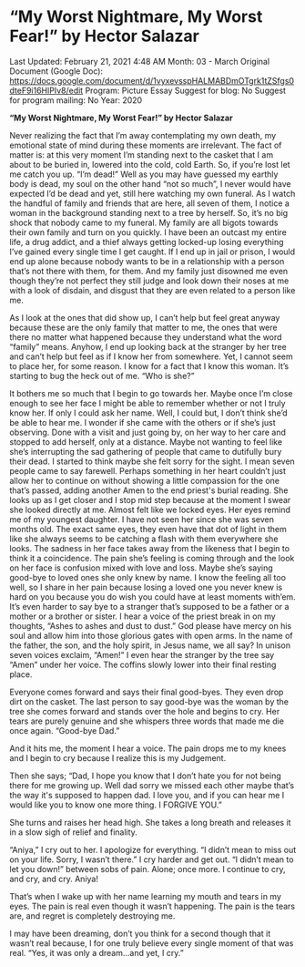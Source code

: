 # “My Worst Nightmare, My Worst Fear!” by Hector Salazar

Last Updated: February 21, 2021 4:48 AM
Month: 03 - March
Original Document (Google Doc): https://docs.google.com/document/d/1vyxevsspHALMABDmOTgrk1tZSfgs0dteF9i16HlPIv8/edit
Program: Picture Essay
Suggest for blog: No
Suggest for program mailing: No
Year: 2020

**“My Worst Nightmare, My Worst Fear!” by Hector Salazar**

Never realizing the fact that I’m away contemplating my own death, my emotional state of mind during these moments are irrelevant. The fact of matter is: at this very moment I’m standing next to the casket that I am about to be buried in, lowered into the cold, cold Earth. So, if you’re lost let me catch you up. “I’m dead!” Well as you may have guessed my earthly body is dead, my soul on the other hand “not so much”, I never would have expected I’d be dead and yet, still here watching my own funeral. As I watch the handful of family and friends that are here, all seven of them, I notice a woman in the background standing next to a tree by herself. So, it’s no big shock that nobody came to my funeral. My family are all bigots towards their own family and turn on you quickly. I have been an outcast my entire life, a drug addict, and a thief always getting locked-up losing everything I’ve gained every single time I get caught. If I end up in jail or prison, I would end up alone because nobody wants to be in a relationship with a person that’s not there with them, for them. And my family just disowned me even though they’re not perfect they still judge and look down their noses at me with a look of disdain, and disgust that they are even related to a person like me.

As I look at the ones that did show up, I can’t help but feel great anyway because these are the only family that matter to me, the ones that were there no matter what happened because they understand what the word “family” means. Anyhow, I end up looking back at the stranger by her tree and can’t help but feel as if I know her from somewhere. Yet, I cannot seem to place her, for some reason. I know for a fact that I know this woman. It’s starting to bug the heck out of me. “Who is she?”

It bothers me so much that I begin to go towards her. Maybe once I’m close enough to see her face I might be able to remember whether or not I truly know her. If only I could ask her name. Well, I could but, I don’t think she’d be able to hear me. I wonder if she came with the others or if she’s just observing. Done with a visit and just going by, on her way to her care and stopped to add herself, only at a distance. Maybe not wanting to feel like she’s interrupting the sad gathering of people that came to dutifully bury their dead. I started to think maybe she felt sorry for the sight. I mean seven people came to say farewell. Perhaps something in her heart couldn’t just allow her to continue on without showing a little compassion for the one that’s passed, adding another Amen to the end priest's burial reading. She looks up as I get closer and I stop mid step because at the moment I swear she looked directly at me. Almost felt like we locked eyes. Her eyes remind me of my youngest daughter. I have not seen her since she was seven months old. The exact same eyes, they even have that dot of light in them like she always seems to be catching a flash with them everywhere she looks. The sadness in her face takes away from the likeness that I begin to think it a coincidence. The pain she’s feeling is coming through and the look on her face is confusion mixed with love and loss. Maybe she’s saying good-bye to loved ones she only knew by name. I know the feeling all too well, so I share in her pain because losing a loved one you never knew is hard on you because you do wish you could have at least moments with’em. It’s even harder to say bye to a stranger that’s supposed to be a father or a mother or a brother or sister. I hear a voice of the priest break in on my thoughts, “Ashes to ashes and dust to dust.” God please have mercy on his soul and allow him into those glorious gates with open arms. In the name of the father, the son, and the holy spirit, in Jesus name, we all say? In unison seven voices exclaim, “Amen!” I even hear the stranger by the tree say “Amen” under her voice. The coffins slowly lower into their final resting place.

Everyone comes forward and says their final good-byes. They even drop dirt on the casket. The last person to say good-bye was the woman by the tree she comes forward and stands over the hole and begins to cry. Her tears are purely genuine and she whispers three words that made me die once again. “Good-bye Dad.”

And it hits me, the moment I hear a voice. The pain drops me to my knees and I begin to cry because I realize this is my Judgement.

Then she says; “Dad, I hope you know that I don’t hate you for not being there for me growing up. Well dad sorry we missed each other maybe that’s the way it's supposed to happen dad. I love you, and if you can hear me I would like you to know one more thing. I FORGIVE YOU.”

She turns and raises her head high. She takes a long breath and releases it in a slow sigh of relief and finality.

“Aniya,” I cry out to her. I apologize for everything. “I didn’t mean to miss out on your life. Sorry, I wasn’t there.” I cry harder and get out. “I didn’t mean to let you down!” between sobs of pain. Alone; once more. I continue to cry, and cry, and cry. Aniya!

That’s when I wake up with her name learning my mouth and tears in my eyes. The pain is real even though it wasn’t happening. The pain is the tears are, and regret is completely destroying me.

I may have been dreaming, don’t you think for a second though that it wasn’t real because, I for one truly believe every single moment of that was real. “Yes, it was only a dream...and yet, I cry.”